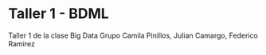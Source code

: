 # Taller 1 - BDML
 Taller 1 de la clase Big Data Grupo Camila Pinillos, Julian Camargo, Federico Ramirez
